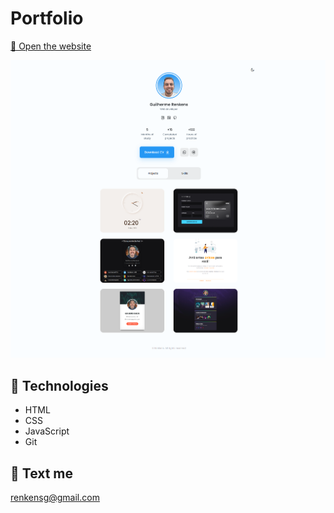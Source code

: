 # Portfolio

[🔗 Open the website](https://portfolio-five-silk-67.vercel.app/)

![preview](assets/img/preview.png)

## 🤖 Technologies

- HTML
- CSS
- JavaScript
- Git


## 📩 Text me

renkensg@gmail.com
